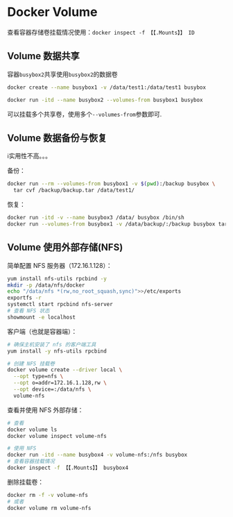 # Docker Volume 


查看容器存储卷挂载情况使用：`docker inspect -f 【【.Mounts】】 ID`

## Volume 数据共享

容器`busybox2`共享使用`busybox2`的数据卷

```bash
docker create --name busybox1 -v /data/test1:/data/test1 busybox

docker run -itd --name busybox2 --volumes-from busybox1 busybox
```

可以挂载多个共享卷，使用多个`--volumes-from`参数即可.

## Volume 数据备份与恢复

:information_source:实用性不高。。。

备份：

```bash
docker run --rm --volumes-from busybox1 -v $(pwd):/backup busybox \
  tar cvf /backup/backup.tar /data/test1/
```

恢复：

```bash
docker run -itd -v --name busybox3 /data/ busybox /bin/sh
docker run --volumes-from busybox1 -v /data/backup/:/backup busybox tar xf /backup/backup.tar
```

## Volume 使用外部存储(NFS)

简单配置 NFS 服务器（172.16.1.128）：

```bash
yum install nfs-utils rpcbind -y
mkdir -p /data/nfs/docker
echo "/data/nfs *(rw,no_root_squash,sync)">>/etc/exports
exportfs -r
systemctl start rpcbind nfs-server
# 查看 NFS 状态
showmount -e localhost
```

客户端（也就是容器端）：

```bash
# 确保主机安装了 nfs 的客户端工具
yum install -y nfs-utils rpcbind

# 创建 NFS 挂载卷
docker volume create --driver local \
  --opt type=nfs \
  --opt o=addr=172.16.1.128,rw \
  --opt device=:/data/nfs \
  volume-nfs
```

查看并使用 NFS 外部存储：

```bash
# 查看
docker volume ls
docker volume inspect volume-nfs

# 使用 NFS
docker run -itd --name busybox4 -v volume-nfs:/nfs busybox
# 查看容器挂载情况
docker inspect -f 【【.Mounts】】 busybox4
```

删除挂载卷：

```bash
docker rm -f -v volume-nfs
# 或者
docker volume rm volume-nfs
```
